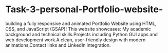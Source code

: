 # Task-3-personal-Portfolio-website-
building a fully responsive and animated Portfolio Website using HTML, CSS, and JavaScript (GSAP)! This website showcases: My academic background and technical skills.Projects including Python GUI apps and web development work.A clean, user-friendly design with modern animations,Contact links and LinkedIn integration.
